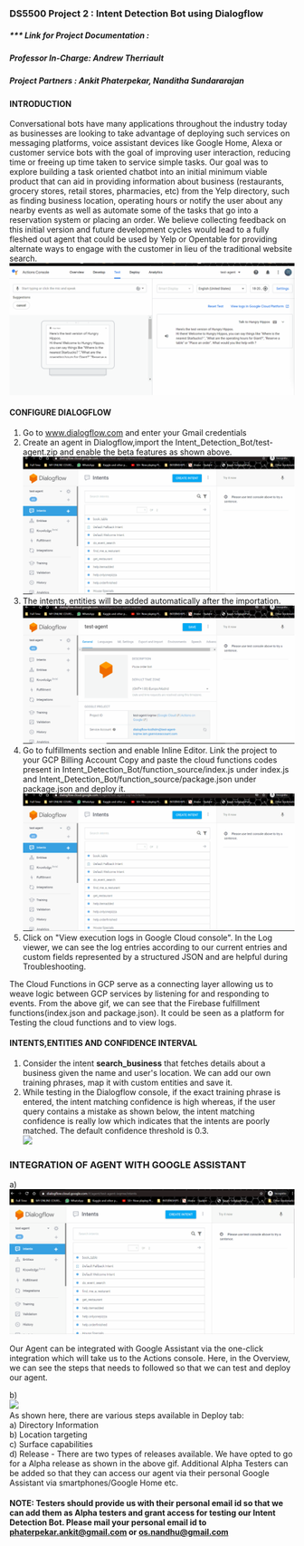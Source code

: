 ### DS5500 Project 2 : Intent Detection Bot using Dialogflow
##### *** Link for Project Documentation :
##### ***Professor In-Charge: Andrew Therriault***
##### ***Project Partners : Ankit Phaterpekar, Nanditha Sundararajan***

#### INTRODUCTION ####
Conversational bots have many applications throughout the industry today as businesses are looking to take advantage of deploying such services on messaging platforms, voice assistant devices like Google Home, Alexa or customer service bots with the goal of improving user interaction, reducing time or freeing up time taken to service simple tasks.
Our goal was to explore building a task oriented chatbot into an initial minimum viable product that can aid in providing information about business (restaurants, grocery stores, retail stores, pharmacies, etc) from the Yelp directory, such as finding business location, operating hours or notify the user about any nearby events as well as  automate some of the tasks that go into a reservation system or placing an order. We believe collecting feedback on this initial version and future development cycles would lead to a fully fleshed out agent that could be used by Yelp or Opentable for providing alternate ways to engage with the customer in lieu of the traditional website search.
<br />
![](Images/google-assistant.gif) <br />

#### CONFIGURE DIALOGFLOW ####
1. Go to www.dialogflow.com and enter your Gmail credentials <br />
2. Create an agent in Dialogflow,import the Intent_Detection_Bot/test-agent.zip and enable the beta features as shown above.<br /> ![](Images/bot-creation.gif) <br />
3. The intents, entities will be added automatically after the importation. <br />![](Images/intent-entities.gif)<br />
4. Go to fulfillments section and enable Inline Editor. Link the project to your GCP Billing Account Copy and paste the cloud functions codes present in Intent_Detection_Bot/function_source/index.js under index.js and Intent_Detection_Bot/function_source/package.json under package.json and deploy it. <br />![](Images/cloud-deploy.gif)<br />
5. Click on "View execution logs in Google Cloud console". In the Log viewer, we can see the log entries according to our current entries and custom fields represented by a structured JSON and are helpful during Troubleshooting.

The Cloud Functions in GCP serve as a connecting layer allowing us to weave logic between GCP services by listening for and responding to events. From the above gif, we can see that the Firebase fulfillment functions(index.json and package.json). It could be seen as a platform for Testing the cloud functions and to view logs.

#### INTENTS,ENTITIES AND CONFIDENCE INTERVAL ####
1. Consider the intent **search_business** that fetches details about a business given the name and user's location. We can add our own training phrases, map it with custom      entities and save it.<br />
2. While testing in the Dialogflow console, if the exact training phrase is entered, the intent matching confidence is high whereas, if the user query contains a mistake as shown below, the intent matching confidence is really low which indicates that the intents are poorly matched. The default confidence threshold is 0.3.<br />![](Images/confidence.gif) <br />

### INTEGRATION OF AGENT WITH GOOGLE ASSISTANT <br />
a)  <br />
    ![](Images/test-integration.gif) <br />
    
Our Agent can be integrated with Google Assistant via the one-click integration which will take us to the Actions console. Here, in the Overview, we can see the steps         that needs to followed so that we can test and deploy our agent.
    
b)  <br />
    ![](Images/deploy-release.gif) <br />
    As shown here, there are various steps available in Deploy tab:<br />
     a) Directory Information <br />
     b) Location targeting <br />
     c) Surface capabilities <br />
     d) Release - There are two types of releases available. We have opted to go for a Alpha release as shown in the above gif. Additional Alpha Testers can be added so that      they can access our agent via their personal Google Assistant via smartphones/Google Home etc.
#### NOTE: Testers should provide us with their personal email id so that we can add them as Alpha testers and grant access for testing our Intent Detection Bot. Please mail your personal email id to phaterpekar.ankit@gmail.com or os.nandhu@gmail.com







